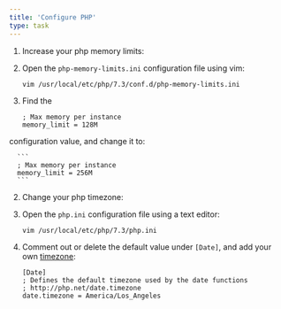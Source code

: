 ```yaml
---
title: 'Configure PHP'
type: task
---
```


1. Increase your php memory limits:

  1. Open the `php-memory-limits.ini` configuration file using vim:

      ```
      vim /usr/local/etc/php/7.3/conf.d/php-memory-limits.ini
      ```

  2. Find the
      ```
      ; Max memory per instance
      memory_limit = 128M
      ```
   configuration value, and change it to:

      ```
      ; Max memory per instance
      memory_limit = 256M
      ```

2. Change your php timezone:

  1. Open the `php.ini` configuration file using a text editor:

      ```
      vim /usr/local/etc/php/7.3/php.ini
      ```

  2. Comment out or delete the default value under `[Date]`, and add your own [timezone](https://www.php.net/manual/en/timezones.america.php):

      ```
      [Date]
      ; Defines the default timezone used by the date functions
      ; http://php.net/date.timezone
      date.timezone = America/Los_Angeles
      ```

